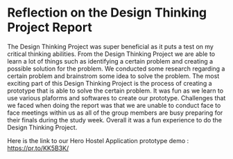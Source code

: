 # Reflection on the Design Thinking Project Report
The Design Thinking Project was super beneficial as it puts a test on my critical thinking abilities.
From the Design Thinking Project we are able to learn a lot of things such as identifying a certain problem and creating a possible solution for the problem.
We conducted some research regarding a certain problem and brainstrom some idea to solve the problem. The most exciting part of this Design Thinking Project is the 
process of creating a prototype that is able to solve the certain problem. It was fun as we learn to use various plaforms and softwares to create our prototype.
Challenges that we faced when doing the report was that we are unable to conduct face to face meetings within us as all of the group members are busy preparing for their finals during the study week. Overall it was a fun experience to do the Design Thinking Project.

Here is the link to our Hero Hostel Application prototype demo :  https://pr.to/KK5B3K/
